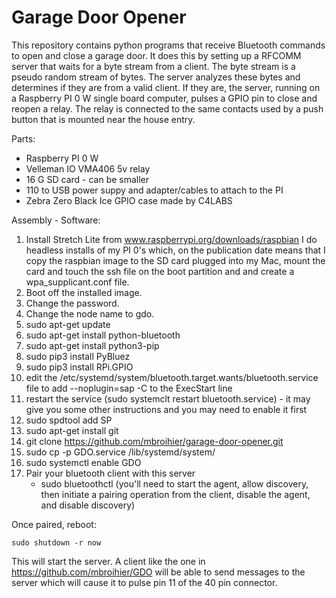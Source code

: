 # Garage Door Opener 


This repository contains python programs that receive Bluetooth commands to open and close a garage door.  It does this by setting up a RFCOMM server that waits for a byte stream from a client.  The byte stream is a pseudo random stream of bytes.  The server analyzes these bytes and determines if they are from a valid client.  If they are, the server, running on a Raspberry PI 0 W single board computer, pulses a GPIO pin to close and reopen a relay.  The relay is connected to the same contacts used by a push button that is mounted near the house entry. 

Parts:
  - Raspberry PI 0 W
  - Velleman IO VMA406 5v relay
  - 16 G SD card - can be smaller
  - 110 to USB power suppy and adapter/cables to attach to the PI
  - Zebra Zero Black Ice GPIO case made by C4LABS 

Assembly - Software:
  1)  Install Stretch Lite from www.raspberrypi.org/downloads/raspbian
      I do headless installs of my PI 0's which, on the publication date
      means that I copy the raspbian image to the SD card plugged into my
      Mac, mount the card and touch the ssh file on the boot partition and
      and create a wpa_supplicant.conf file.
  2)  Boot off the installed image.
  3)  Change the password.
  4)  Change the node name to gdo.
  5)  sudo apt-get update
  6)  sudo apt-get install python-bluetooth
  7)  sudo apt-get install python3-pip
  8)  sudo pip3 install PyBluez
  9)  sudo pip3 install RPi.GPIO
 10)  edit the /etc/systemd/system/bluetooth.target.wants/bluetooth.service file
      to add --noplugin=sap -C to the ExecStart line
 11)  restart the service (sudo systemclt restart bluetooth.service) - it may
      give you some other instructions and you may need to enable it first
 12)  sudo spdtool add SP
 13)  sudo apt-get install git
 14)  git clone https://github.com/mbroihier/garage-door-opener.git
 15)  sudo cp -p GDO.service /lib/systemd/system/ 
 16)  sudo systemctl enable GDO
 17)  Pair your bluetooth client with this server
      - sudo bluetoothctl (you'll need to start the agent, allow discovery, then initiate a pairing operation from the client, disable the agent, and disable discovery)


Once paired, reboot:
```
sudo shutdown -r now

```
This will start the server.  A client like the one in https://github.com/mbroihier/GDO will be able to send messages to the server which will cause it to pulse pin 11 of the 40 pin connector. 

